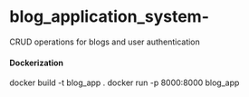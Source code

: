 # blog_application_system-

CRUD operations for blogs and user authentication
#### Dockerization
docker build -t blog_app .
docker run -p 8000:8000 blog_app
